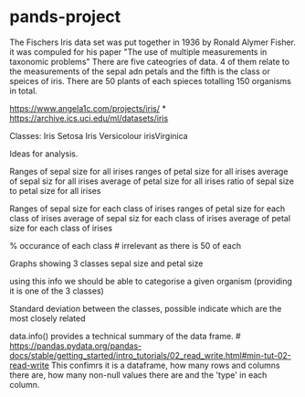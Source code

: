 # pands-project

The Fischers Iris data set was put together in 1936 by Ronald Alymer Fisher. it was compuled for his paper "The use of multiple measurements in taxonomic problems" There are five cateogries of data. 4 of them relate to the measurements of the sepal adn petals and the fifth is the class or speices of iris. There are 50 plants of each spieces totalling 150 organisms in total. 

https://www.angela1c.com/projects/iris/ *
https://archive.ics.uci.edu/ml/datasets/iris

Classes:
Iris Setosa
Iris Versicolour
irisVirginica

Ideas for analysis. 

Ranges of sepal size for all irises
ranges of petal size for all irises
average of sepal siz for all irises
average of petal size for all irises
ratio of sepal size to petal size for all irises


Ranges of sepal size for each class of irises
ranges of petal size for each class of irises
average of sepal siz for each class of irises
average of petal size for each class of irises

% occurance of each class # irrelevant as there is 50 of each

Graphs showing 3 classes sepal size and petal size

using this info we should be able to categorise a given organism (providing it is one of the 3 classes)

Standard deviation between the classes, possible indicate which are the most closely related

data.info() provides a technical summary of the data frame. # https://pandas.pydata.org/pandas-docs/stable/getting_started/intro_tutorials/02_read_write.html#min-tut-02-read-write
This confimrs it is a dataframe, how many rows and columns there are, how many non-null values there are and the 'type' in each column.
